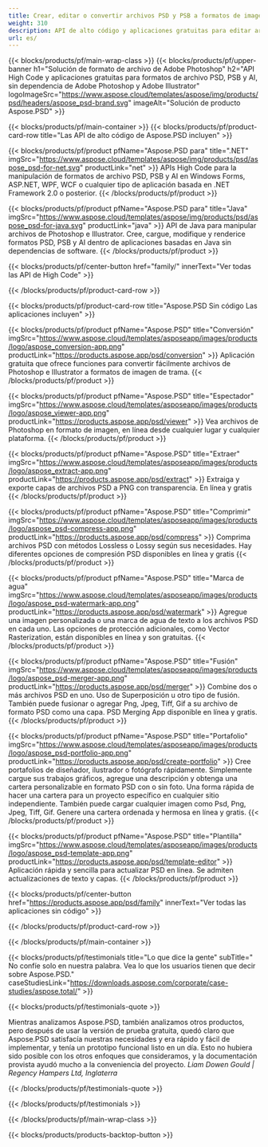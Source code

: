 ```yaml
---
title: Crear, editar o convertir archivos PSD y PSB a formatos de imagen y PDF
weight: 310
description: API de alto código y aplicaciones gratuitas para editar archivos de Photoshop. Capacidad para actualizar las propiedades de la capa, agregar marcas de agua, rotar la escala, Flip Crop, Dithering Raster Conversion.
url: es/
---
```


{{< blocks/products/pf/main-wrap-class >}}
{{< blocks/products/pf/upper-banner h1="Solución de formato de archivo de Adobe Photoshop" h2="API High Code y aplicaciones gratuitas para formatos de archivo PSD, PSB y AI, sin dependencia de Adobe Photoshop y Adobe Illustrator" logoImageSrc="https://www.aspose.cloud/templates/aspose/img/products/psd/headers/aspose_psd-brand.svg" imageAlt="Solución de producto Aspose.PSD" >}}

{{< blocks/products/pf/main-container >}}
{{< blocks/products/pf/product-card-row title="Las API de alto código de Aspose.PSD incluyen" >}}

{{< blocks/products/pf/product pfName="Aspose.PSD para" title=".NET" imgSrc="https://www.aspose.cloud/templates/aspose/img/products/psd/aspose_psd-for-net.svg" productLink="net" >}}
APIs High Code para la manipulación de formatos de archivo PSD, PSB y AI en Windows Forms, ASP.NET, WPF, WCF o cualquier tipo de aplicación basada en .NET Framework 2.0 o posterior.
{{< /blocks/products/pf/product >}}

{{< blocks/products/pf/product pfName="Aspose.PSD para" title="Java" imgSrc="https://www.aspose.cloud/templates/aspose/img/products/psd/aspose_psd-for-java.svg" productLink="java" >}}
API de Java para manipular archivos de Photoshop e Illustrator. Cree, cargue, modifique y renderice formatos PSD, PSB y AI dentro de aplicaciones basadas en Java sin dependencias de software.
{{< /blocks/products/pf/product >}}

{{< blocks/products/pf/center-button href="family/" innerText="Ver todas las API de High Code" >}}

{{< /blocks/products/pf/product-card-row >}}

{{< blocks/products/pf/product-card-row title="Aspose.PSD Sin código Las aplicaciones incluyen" >}}

{{< blocks/products/pf/product pfName="Aspose.PSD" title="Conversión" imgSrc="https://www.aspose.cloud/templates/asposeapp/images/products/logo/aspose_conversion-app.png" productLink="https://products.aspose.app/psd/conversion" >}}
Aplicación gratuita que ofrece funciones para convertir fácilmente archivos de Photoshop e Illustrator a formatos de imagen de trama.
{{< /blocks/products/pf/product >}}

{{< blocks/products/pf/product pfName="Aspose.PSD" title="Espectador" imgSrc="https://www.aspose.cloud/templates/asposeapp/images/products/logo/aspose_viewer-app.png" productLink="https://products.aspose.app/psd/viewer" >}}
Vea archivos de Photoshop en formato de imagen, en línea desde cualquier lugar y cualquier plataforma.
{{< /blocks/products/pf/product >}}

{{< blocks/products/pf/product pfName="Aspose.PSD" title="Extraer" imgSrc="https://www.aspose.cloud/templates/asposeapp/images/products/logo/aspose_extract-app.png" productLink="https://products.aspose.app/psd/extract" >}}
Extraiga y exporte capas de archivos PSD a PNG con transparencia. En línea y gratis
{{< /blocks/products/pf/product >}}

{{< blocks/products/pf/product pfName="Aspose.PSD" title="Comprimir" imgSrc="https://www.aspose.cloud/templates/asposeapp/images/products/logo/aspose_psd-compress-app.png" productLink="https://products.aspose.app/psd/compress" >}}
Comprima archivos PSD con métodos Lossless o Lossy según sus necesidades. Hay diferentes opciones de compresión PSD disponibles en línea y gratis
{{< /blocks/products/pf/product >}}

{{< blocks/products/pf/product pfName="Aspose.PSD" title="Marca de agua" imgSrc="https://www.aspose.cloud/templates/asposeapp/images/products/logo/aspose_psd-watermark-app.png" productLink="https://products.aspose.app/psd/watermark" >}}
Agregue una imagen personalizada o una marca de agua de texto a los archivos PSD en cada uno. Las opciones de protección adicionales, como Vector Rasterization, están disponibles en línea y son gratuitas.
{{< /blocks/products/pf/product >}}

{{< blocks/products/pf/product pfName="Aspose.PSD" title="Fusión" imgSrc="https://www.aspose.cloud/templates/asposeapp/images/products/logo/aspose_psd-merger-app.png" productLink="https://products.aspose.app/psd/merger" >}}
Combine dos o más archivos PSD en uno. Uso de Superposición u otro tipo de fusión. También puede fusionar o agregar Png, Jpeg, Tiff, Gif a su archivo de formato PSD como una capa. PSD Merging App disponible en línea y gratis.
{{< /blocks/products/pf/product >}}

{{< blocks/products/pf/product pfName="Aspose.PSD" title="Portafolio" imgSrc="https://www.aspose.cloud/templates/asposeapp/images/products/logo/aspose_psd-portfolio-app.png" productLink="https://products.aspose.app/psd/create-portfolio" >}}
Cree portafolios de diseñador, ilustrador o fotógrafo rápidamente. Simplemente cargue sus trabajos gráficos, agregue una descripción y obtenga una cartera personalizable en formato PSD con o sin foto. Una forma rápida de hacer una cartera para un proyecto específico en cualquier sitio independiente. También puede cargar cualquier imagen como Psd, Png, Jpeg, Tiff, Gif. Genere una cartera ordenada y hermosa en línea y gratis.
{{< /blocks/products/pf/product >}}

{{< blocks/products/pf/product pfName="Aspose.PSD" title="Plantilla" imgSrc="https://www.aspose.cloud/templates/asposeapp/images/products/logo/aspose_psd-template-app.png" productLink="https://products.aspose.app/psd/template-editor" >}}
Aplicación rápida y sencilla para actualizar PSD en línea. Se admiten actualizaciones de texto y capas.
{{< /blocks/products/pf/product >}}

{{< blocks/products/pf/center-button href="https://products.aspose.app/psd/family" innerText="Ver todas las aplicaciones sin código" >}}

{{< /blocks/products/pf/product-card-row >}}

{{< /blocks/products/pf/main-container >}}

{{< blocks/products/pf/testimonials title="Lo que dice la gente" subTitle=" No confíe solo en nuestra palabra. Vea lo que los usuarios tienen que decir sobre Aspose.PSD." caseStudiesLink="https://downloads.aspose.com/corporate/case-studies/aspose.total/" >}}

{{< blocks/products/pf/testimonials-quote >}}
<p class="first">
 Mientras analizamos Aspose.PSD, también analizamos otros productos, pero después de usar la versión de prueba gratuita, quedó claro que Aspose.PSD satisfacía nuestras necesidades y era rápido y fácil de implementar, y tenía un prototipo funcional listo en un día. Esto no hubiera sido posible con los otros enfoques que consideramos, y la documentación provista ayudó mucho a la conveniencia del proyecto.
 <em>
  Liam Dowen Gould | Regency Hampers Ltd, Inglaterra
 </em>
</p>

{{< /blocks/products/pf/testimonials-quote >}}

{{< /blocks/products/pf/testimonials >}}

{{< /blocks/products/pf/main-wrap-class >}}

{{< blocks/products/products-backtop-button >}}

